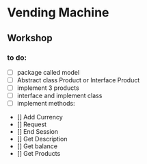 # Vending Machine

## Workshop

### to do:
- [ ] package called model
- [ ] Abstract class Product or Interface Product
- [ ] implement 3 products
- [ ] interface and implement class
- [ ] implement methods:
- [] Add Currency
- [] Request
- [] End Session
- [] Get Description
- [] Get balance
- [] Get Products